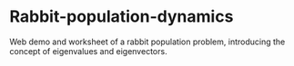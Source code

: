# Rabbit-population-dynamics
Web demo and worksheet of a rabbit population problem, introducing the concept of eigenvalues and eigenvectors.
